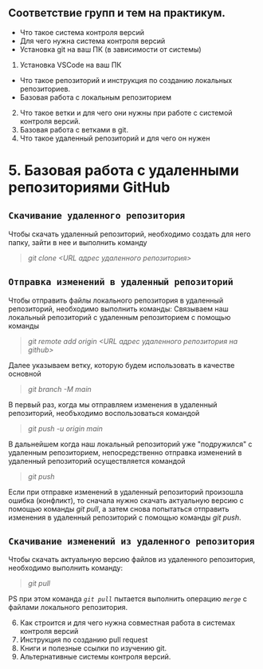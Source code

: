 ## Соответствие групп и тем на практикум.

* Что такое система контроля версий
* Для чего нужна система контроля версий
* Установка git на ваш ПК (в зависимости от системы)
1. Установка VSCode на ваш ПК
* Что такое репозиторий и инструкция по созданию локальных репозиториев.
* Базовая работа с локальным репозиторием
2. Что такое ветки и для чего они нужны при работе с системой контроля версий.
3. Базовая работа с ветками в git.
4. Что такое удаленный репозиторий и для чего он нужен

# 5. Базовая работа с удаленными репозиториями GitHub
## `Скачивание удаленного репозитория`
Чтобы скачать удаленный репозиторий, необходимо создать для него папку, зайти в нее и выполнить команду
>*git clone <URL адрес удаленного репозитория>*

## `Отправка изменений в удаленный репозиторий`
Чтобы отправить файлы локального репозитория в удаленный репозиторий, необходимо выполнить команды:
Связываем наш локальный репозиторий с удаленным репозиторием с помощью команды
>*git remote add origin <URL адрес удаленного репозитория на github>*

Далее указываем ветку, которую будем использовать в качестве основной
>*git branch -M main*

В первый раз, когда мы отправляем изменения в удаленный репозиторий, необъходимо воспользоваться командой
>*git push -u origin main*

В дальнейшем когда наш локальный репозиторий уже "подружился" с удаленным репозиторием, непосредственно отправка изменений в удаленный репозиторий осуществляется командой 
>*git push*

Если при отправке изменений в удаленный репозиторий произошла ошибка (конфликт), то сначала нужно скачать актуальную версию с помощью команды *git pull*, а затем снова попытаться отправить изменения в удаленный репозиторий с помощью команды *git push*.

## `Скачивание изменений из удаленного репозитория`
Чтобы скачать актуальную версию файлов из удаленного репозитория, необходимо выполнить команду:
>*git pull*

PS при этом команда *`git pull`* пытается выполнить операцию *`merge`* с файлами локального репозитория.


6. Как строится и для чего нужна совместная работа в системах контроля версий
7. Инструкция по созданию pull request
8. Книги и полезные ссылки по изучению git.
9. Альтернативные системы контроля версий.